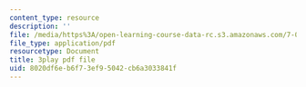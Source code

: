 ```yaml
---
content_type: resource
description: ''
file: /media/https%3A/open-learning-course-data-rc.s3.amazonaws.com/7-016-introductory-biology-fall-2018/8020df6eb6f73ef95042cb6a3033841f_LhbtCTwtdDU.pdf
file_type: application/pdf
resourcetype: Document
title: 3play pdf file
uid: 8020df6e-b6f7-3ef9-5042-cb6a3033841f
---
```

